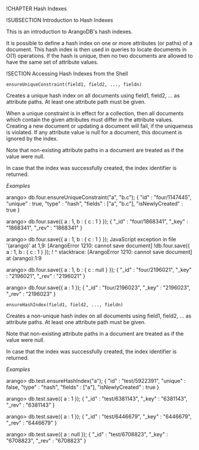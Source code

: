 !CHAPTER Hash Indexes

!SUBSECTION Introduction to Hash Indexes

This is an introduction to ArangoDB's hash indexes.

It is possible to define a hash index on one or more attributes (or paths) of a
document. This hash index is then used in queries to locate documents in O(1)
operations. If the hash is unique, then no two documents are allowed to have the
same set of attribute values.

!SECTION Accessing Hash Indexes from the Shell

`ensureUniqueConstraint(field1, field2, ..., fieldn)`

Creates a unique hash index on all documents using field1, field2, ... as attribute paths. At least one attribute path must be given.

When a unique constraint is in effect for a collection, then all documents which contain the given attributes must differ in the attribute values. Creating a new document or updating a document will fail, if the uniqueness is violated. If any attribute value is null for a document, this document is ignored by the index.

Note that non-existing attribute paths in a document are treated as if the value were null.

In case that the index was successfully created, the index identifier is returned.

*Examples*

  arango> db.four.ensureUniqueConstraint("a", "b.c");
  { "id" : "four/1147445", "unique" : true, "type" : "hash", "fields" : ["a", "b.c"], "isNewlyCreated" : true }

  arango> db.four.save({ a : 1, b : { c : 1 } });
  { "_id" : "four/1868341", "_key" : "1868341", "_rev" : "1868341" }

  arango> db.four.save({ a : 1, b : { c : 1 } });
  JavaScript exception in file '(arango)' at 1,9: [ArangoError 1210: cannot save document]
  !db.four.save({ a : 1, b : { c : 1 } });
  !        ^
  stacktrace: [ArangoError 1210: cannot save document]
    at (arango):1:9

  arango> db.four.save({ a : 1, b : { c : null } });
  { "_id" : "four/2196021", "_key" : "2196021", "_rev" : "2196021" }

  arango> db.four.save({ a : 1 });
  { "_id" : "four/2196023", "_key" : "2196023", "_rev" : "2196023" }

`ensureHashIndex(field1, field2, ..., fieldn)`

Creates a non-unique hash index on all documents using field1, field2, ... as attribute paths. At least one attribute path must be given.

Note that non-existing attribute paths in a document are treated as if the value were null.

In case that the index was successfully created, the index identifier is returned.

*Examples*

  arango> db.test.ensureHashIndex("a");
  { "id" : "test/5922391", "unique" : false, "type" : "hash", "fields" : ["a"], "isNewlyCreated" : true }

  arango> db.test.save({ a : 1 });
  { "_id" : "test/6381143", "_key" : "6381143", "_rev" : "6381143" }

  arango> db.test.save({ a : 1 });
  { "_id" : "test/6446679", "_key" : "6446679", "_rev" : "6446679" }

  arango> db.test.save({ a : null });
  { "_id" : "test/6708823", "_key" : "6708823", "_rev" : "6708823" }

<!--
@anchor IndexHashShellEnsureUniqueConstraint
@copydetails JSF_ArangoCollection_prototype_ensureUniqueConstraint

@CLEARPAGE
@anchor IndexHashShellEnsureHashIndex
@copydetails JSF_ArangoCollection_prototype_ensureHashIndex

-->